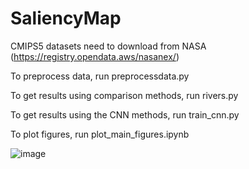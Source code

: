 # SaliencyMap

CMIPS5 datasets need to download from NASA (https://registry.opendata.aws/nasanex/)

To preprocess data, run preprocessdata.py

To get results using comparison methods, run rivers.py

To get results using the CNN methods, run train_cnn.py

To plot figures, run plot_main_figures.ipynb

![image](https://user-images.githubusercontent.com/31024284/209095341-9e875e68-08b2-492a-9a4f-e09880aab7a8.png)
